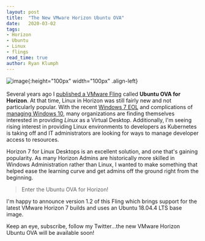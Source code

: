 ```yaml
---
layout: post
title:  "The New VMware Horizon Ubuntu OVA"
date:   2020-03-02
tags:
- Horizon
- Ubuntu
- Linux
- flings
read_time: true
author: Ryan Klumph
---
```

![image](https://rakcloud.duckdns.org/f/55bd976fd4304cea9dd5/?dl=1){:height="100px" width="100px" .align-left}<br/><br/>
Several years ago I [published a VMware Fling](https://flings.vmware.com/horizon-ova-for-ubuntu) called **Ubuntu OVA for Horizon**. At that time, Linux in Horizon was still fairly new and not particularly popular. With the recent [Windows 7 EOL](https://support.microsoft.com/en-us/help/13853/windows-lifecycle-fact-sheet) and complications of [managing Windows 10](https://blogs.vmware.com/euc/2017/10/10-best-practices-windows-10-migration.html), many organizations are finding themselves interested in providing _Linux_ as a Virtual Desktop. Additionally, I'm seeing rising interest in providing Linux environments to developers as Kubernetes is taking off and IT administrators are looking for ways to manage developer access to resources.

Horizon 7 for Linux Desktops is an excellent solution, and one that's gaining popularity. As many Horizon Admins are historically more skilled in Windows Administration rather than Linux, I wanted to make something that helped ease the learning curve and get admins off the ground right from the beginning.

> Enter the Ubuntu OVA for Horizon!

I'm happy to announce version 1.2 of this Fling which brings support for the latest VMware Horizon 7 builds and uses an Ubuntu 18.04.4 LTS base image.

Keep an eye, subscribe, follow my Twitter...the new VMware Horizon Ubuntu OVA will be available soon!
